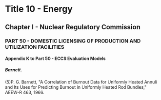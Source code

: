 
# Title 10 - Energy
## Chapter I - Nuclear Regulatory Commission
### PART 50 - DOMESTIC LICENSING OF PRODUCTION AND UTILIZATION FACILITIES
#### Appendix K to Part 50 - ECCS Evaluation Models
##### Barnett.

(5)P. G. Barnett, "A Correlation of Burnout Data for Uniformly Heated Annuli and Its Uses for Predicting Burnout in Uniformly Heated Rod Bundles," AEEW-R 463, 1966.
